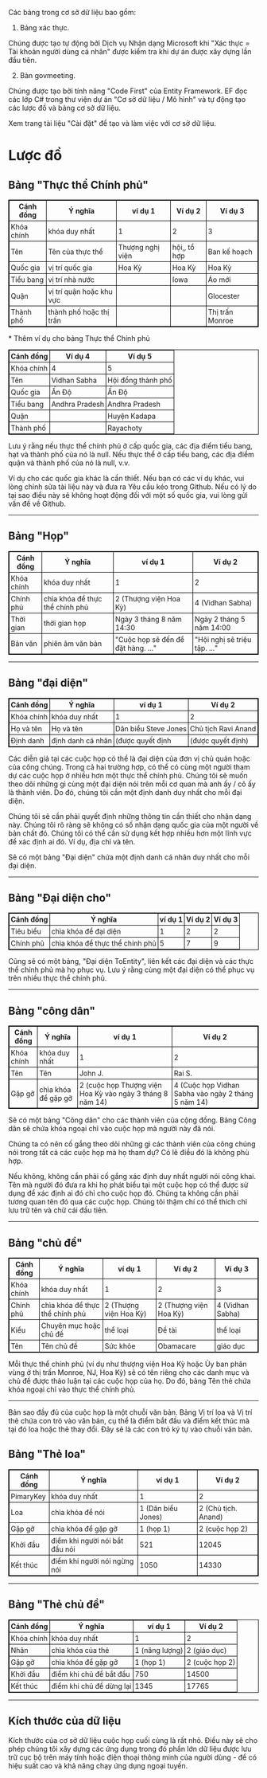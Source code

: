 <!-- Do not edit this file. It was translated by Google. -->
<style>
  table {
  font-size: 100%;
}

table, th, td {
  border: 1px solid black;
  border-collapse: collapse;
  font-weight: normal;
}
th, td {
  padding: 3px;
}
th {
  text-align: left;
}
th {
  text-align: center;
  font-weight: bold;
}
</style>
<p> Các bảng trong cơ sở dữ liệu bao gồm: </p>
<ol>
<li> Bảng xác thực. </li></ol>
<p> Chúng được tạo tự động bởi Dịch vụ Nhận dạng Microsoft khi "Xác thực = Tài khoản người dùng cá nhân" được kiểm tra khi dự án được xây dựng lần đầu tiên. </p>
<ol start="2">
<li> Bàn govmeeting. </li></ol>
<p> Chúng được tạo bởi tính năng "Code First" của Entity Framework. EF đọc các lớp C# trong thư viện dự án "Cơ sở dữ liệu / Mô hình" và tự động tạo các lược đồ và bảng cơ sở dữ liệu. </p>

<p> Xem trang tài liệu "Cài đặt" để tạo và làm việc với cơ sở dữ liệu. </p>
<h1> Lược đồ </h1><h2> Bảng "Thực thể Chính phủ" </h2>
<table><tr><th> Cánh đồng </th><th> Ý nghĩa </th><th> ví dụ 1 </th><th> Ví dụ 2 </th><th> Ví dụ 3 </th></tr>
<tr><td> Khóa chính </td><td> khóa duy nhất </td><td> 1 </td><td> 2 </td><td> 3 </td></tr>
<tr><td> Tên </td><td> Tên của thực thể </td><td> Thượng nghị viện </td><td> hội,, tổ hợp </td><td> Ban kế hoạch </td></tr>
<tr><td> Quốc gia </td><td> vị trí quốc gia </td><td> Hoa Kỳ </td><td> Hoa Kỳ </td><td> Hoa Kỳ </td></tr>
<tr><td> Tiểu bang </td><td> vị trí nhà nước </td><td></td><td> Iowa </td><td> Áo mới </td></tr>
<tr><td> Quận </td><td> vị trí quận hoặc khu vực </td><td></td><td></td><td> Glocester </td></tr>
<tr><td> Thành phố </td><td> thành phố hoặc thị trấn </td><td></td><td></td><td> Thị trấn Monroe </td></tr>
</table>

<p>
* Thêm ví dụ cho bảng Thực thể Chính phủ </p>

<table><tr><th> Cánh đồng </th><th> Ví dụ 4 </th><th> Ví dụ 5 </th></tr>
<tr><td> Khóa chính </td><td> 4 </td><td> 5 </td></tr>
<tr><td> Tên </td><td> Vidhan Sabha </td><td> Hội đồng thành phố </td></tr>
<tr><td> Quốc gia </td><td> Ấn Độ </td><td> Ấn Độ </td></tr>
<tr><td> Tiểu bang </td><td> Andhra Pradesh </td><td> Andhra Pradesh </td></tr>
<tr><td> Quận </td><td></td><td> Huyện Kadapa </td></tr>
<tr><td> Thành phố </td><td></td><td> Rayachoty </td></tr>
</table>

<p> Lưu ý rằng nếu thực thể chính phủ ở cấp quốc gia, các địa điểm tiểu bang, hạt và thành phố của nó là null. Nếu thực thể ở cấp tiểu bang, các địa điểm quận và thành phố của nó là null, v.v. </p>

<p> Ví dụ cho các quốc gia khác là cần thiết. Nếu bạn có các ví dụ khác, vui lòng chỉnh sửa tài liệu này và đưa ra Yêu cầu kéo trong Github. Nếu có lý do tại sao điều này sẽ không hoạt động đối với một số quốc gia, vui lòng gửi vấn đề về Github. </p>
<hr /><h2> Bảng "Họp" </h2>
<table><tr><th> Cánh đồng </th><th> Ý nghĩa </th><th> ví dụ 1 </th><th> Ví dụ 2 </th></tr>
<tr><td> Khóa chính </td><td> khóa duy nhất </td><td> 1 </td><td> 2 </td></tr>
<tr><td> Chính phủ </td><td> chìa khóa để thực thể chính phủ </td><td> 2 (Thượng viện Hoa Kỳ) </td><td> 4 (Vidhan Sabha) </td></tr>
<tr><td> Thời gian </td><td> thời gian họp </td><td> Ngày 3 tháng 8 năm 14:30 </td><td> Ngày 2 tháng 5 năm 14:00 </td></tr>
<tr><td> Bản văn </td><td> phiên âm văn bản </td><td> "Cuộc họp sẽ đến để đặt hàng. ..." </td><td> "Hội nghị sẽ triệu tập. ..." </td></tr>
</table>
<hr /><h2> Bảng "đại diện" </h2>
<table><tr><th> Cánh đồng </th><th> Ý nghĩa </th><th> ví dụ 1 </th><th> Ví dụ 2 </th></tr>
<tr><td> Khóa chính </td><td> khóa duy nhất </td><td> 1 </td><td> 2 </td></tr>
<tr><td> Họ và tên </td><td> Họ và tên </td><td> Dân biểu Steve Jones </td><td> Chủ tịch Ravi Anand </td></tr>
<tr><td> Định danh </td><td> định danh cá nhân </td><td> (được quyết định </td><td> (được quyết định) </td></tr>
</table>

<p> Các diễn giả tại các cuộc họp có thể là đại diện của đơn vị chủ quản hoặc của công chúng. Trong cả hai trường hợp, có thể có cùng một người tham dự các cuộc họp ở nhiều hơn một thực thể chính phủ. Chúng tôi sẽ muốn theo dõi những gì cùng một đại diện nói trên mỗi cơ quan mà anh ấy / cô ấy là thành viên. Do đó, chúng tôi cần một định danh duy nhất cho mỗi đại diện. </p>

<p> Chúng tôi sẽ cần phải quyết định những thông tin cần thiết cho nhận dạng này. Chúng tôi rõ ràng sẽ không có số nhận dạng quốc gia của một người về bản chất đó. Chúng tôi có thể cần sử dụng kết hợp nhiều hơn một lĩnh vực để xác định ai đó. Ví dụ, địa chỉ và tên. </p>

<p> Sẽ có một bảng "Đại diện" chứa một định danh cá nhân duy nhất cho mỗi đại diện. </p>
<hr /><h2> Bảng "Đại diện cho" </h2>
<table><tr><th> Cánh đồng </th><th> Ý nghĩa </th><th> ví dụ 1 </th><th> Ví dụ 2 </th><th> Ví dụ 3 </th></tr>
<tr><td> Tiêu biểu </td><td> chìa khóa để đại diện </td><td> 1 </td><td> 2 </td><td> 2 </td></tr>
<tr><td> Chính phủ </td><td> chìa khóa để thực thể chính phủ </td><td> 5 </td><td> 7 </td><td> 9 </td></tr>
</table>

<p> Cũng sẽ có một bảng, "Đại diện ToEntity", liên kết các đại diện và các thực thể chính phủ mà họ phục vụ. Lưu ý rằng cùng một đại diện có thể phục vụ trên nhiều thực thể chính phủ. </p>
<hr /><h2> Bảng "công dân" </h2>
<table><tr><th> Cánh đồng </th><th> Ý nghĩa </th><th> ví dụ 1 </th><th> Ví dụ 2 </th></tr>
<tr><td> Khóa chính </td><td> khóa duy nhất </td><td> 1 </td><td> 2 </td></tr>
<tr><td> Tên </td><td> Tên </td><td> John J. </td><td> Rai S. </td></tr>
<tr><td> Gặp gỡ </td><td> chìa khóa để gặp gỡ </td><td> 2 (cuộc họp Thượng viện Hoa Kỳ vào ngày 3 tháng 8 năm 14) </td><td> 4 (Cuộc họp Vidhan Sabha vào ngày 2 tháng 5 năm 14) </td></tr>
</table>

<p> Sẽ có một bảng "Công dân" cho các thành viên của cộng đồng. Bảng Công dân sẽ chứa khóa ngoại chỉ vào cuộc họp mà người này đã nói. </p>

<p> Chúng ta có nên cố gắng theo dõi những gì các thành viên của công chúng nói trong tất cả các cuộc họp mà họ tham dự? Có lẽ điều đó là không phù hợp. </p>

<p> Nếu không, không cần phải cố gắng xác định duy nhất người nói công khai. Tên mà người đó đưa ra khi họ phát biểu tại một cuộc họp có thể được sử dụng để xác định ai đó chỉ cho cuộc họp đó. Chúng ta không cần phải tương quan tên đó qua các cuộc họp. Chúng tôi thậm chí có thể thích chỉ lưu trữ tên và chữ cái đầu tiên. </p>
<hr /><h2> Bảng "chủ đề" </h2>
<table><tr><th> Cánh đồng </th><th> Ý nghĩa </th><th> ví dụ 1 </th><th> Ví dụ 2 </th><th> Ví dụ 3 </th></tr>
<tr><td> Khóa chính </td><td> khóa duy nhất </td><td> 1 </td><td> 2 </td><td> 3 </td></tr>
<tr><td> Chính phủ </td><td> chìa khóa để thực thể chính phủ </td><td> 2 (Thượng viện Hoa Kỳ) </td><td> 2 (Thượng viện Hoa Kỳ) </td><td> 4 (Vidhan Sabha) </td></tr>
<tr><td> Kiểu </td><td> Chuyên mục hoặc chủ đề </td><td> thể loại </td><td> Đề tài </td><td> thể loại </td></tr>
<tr><td> Tên </td><td> Tên chủ đề </td><td> Sức khỏe </td><td> Obamacare </td><td> giáo dục </td></tr>
</table>

<p> Mỗi thực thể chính phủ (ví dụ như thượng viện Hoa Kỳ hoặc Ủy ban phân vùng ở thị trấn Monroe, NJ, Hoa Kỳ) sẽ có tên riêng cho các danh mục và chủ đề được thảo luận tại các cuộc họp của họ. Do đó, bảng Tên thẻ chứa khóa ngoại chỉ vào thực thể chính phủ. </p>
<hr />
<p> Bản sao đầy đủ của cuộc họp là một chuỗi văn bản. Bảng Vị trí loa và Vị trí thẻ chứa con trỏ vào văn bản, cụ thể là điểm bắt đầu và điểm kết thúc mà tại đó loa hoặc thẻ thay đổi. Đây sẽ là các con trỏ ký tự vào chuỗi văn bản. </p>
<h2> Bảng "Thẻ loa" </h2>
<table><tr><th> Cánh đồng </th><th> Ý nghĩa </th><th> ví dụ 1 </th><th> Ví dụ 2 </th></tr>
<tr><td> PimaryKey </td><td> khóa duy nhất </td><td> 1 </td><td> 2 </td></tr>
<tr><td> Loa </td><td> chìa khóa để nói </td><td> 1 (Dân biểu Jones) </td><td> 2 (Chủ tịch. Anand) </td></tr>
<tr><td> Gặp gỡ </td><td> chìa khóa để gặp gỡ </td><td> 1 (họp 1) </td><td> 2 (cuộc họp 2) </td></tr>
<tr><td> Khởi đầu </td><td> điểm khi người nói bắt đầu nói </td><td> 521 </td><td> 12045 </td></tr>
<tr><td> Kết thúc </td><td> điểm khi người nói ngừng nói </td><td> 1050 </td><td> 14330 </td></tr>
</table>
<hr /><h2> Bảng "Thẻ chủ đề" </h2>
<table><tr><th> Cánh đồng </th><th> Ý nghĩa </th><th> ví dụ 1 </th><th> Ví dụ 2 </th></tr>
<tr><td> Khóa chính </td><td> khóa duy nhất </td><td> 1 </td><td> 2 </td></tr>
<tr><td> Nhãn </td><td> chìa khóa của thẻ </td><td> 1 (năng lượng) </td><td> 2 (giáo dục) </td></tr>
<tr><td> Gặp gỡ </td><td> chìa khóa để gặp gỡ </td><td> 1 (họp 1) </td><td> 2 (cuộc họp 2) </td></tr>
<tr><td> Khởi đầu </td><td> điểm khi chủ đề bắt đầu </td><td> 750 </td><td> 14500 </td></tr>
<tr><td> Kết thúc </td><td> điểm khi chủ đề dừng lại </td><td> 1345 </td><td> 17765 </td></tr>
</table>
<hr /><h2> Kích thước của dữ liệu </h2>
<p> Kích thước của cơ sở dữ liệu cuộc họp cuối cùng là rất nhỏ. Điều này sẽ cho phép chúng tôi xây dựng các ứng dụng trong đó phần lớn dữ liệu được lưu trữ cục bộ trên máy tính hoặc điện thoại thông minh của người dùng - để có hiệu suất cao và khả năng chạy ứng dụng ngoại tuyến. </p>
